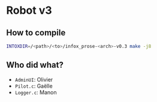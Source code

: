# Robot v3

## How to compile

```sh
INTOXDIR=/<path>/<to>/infox_prose-<arch>-v0.3 make -j8
```

## Who did what?

* `AdminUI`: Olivier
* `Pilot.c`: Gaëlle
* `Logger.c`: Manon
